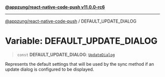 [**@appzung/react-native-code-push v11.0.0-rc6**](../README.md)

---

[@appzung/react-native-code-push](../README.md) / DEFAULT_UPDATE_DIALOG

# Variable: DEFAULT_UPDATE_DIALOG

> `const` **DEFAULT_UPDATE_DIALOG**: [`UpdateDialog`](../interfaces/UpdateDialog.md)

Represents the default settings that will be used by the sync method if
an update dialog is configured to be displayed.
